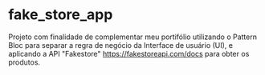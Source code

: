# fake_store_app

Projeto com finalidade de complementar meu portifólio utilizando o Pattern Bloc para separar a regra de negócio da Interface de usuário (UI), e aplicando a API "Fakestore" https://fakestoreapi.com/docs para obter os produtos. 